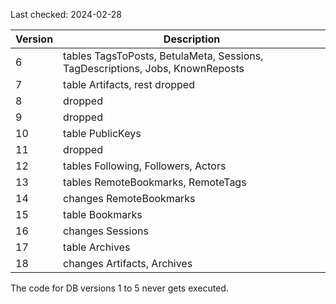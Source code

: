 Last checked: 2024-02-28

| **Version** | **Description**                                                               |
|-------------|-------------------------------------------------------------------------------|
| 6           | tables TagsToPosts, BetulaMeta, Sessions, TagDescriptions, Jobs, KnownReposts |
| 7           | table Artifacts, rest dropped                                                 |
| 8           | dropped                                                                       |
| 9           | dropped                                                                       |
| 10          | table PublicKeys                                                              |
| 11          | dropped                                                                       |
| 12          | tables Following, Followers, Actors                                           |
| 13          | tables RemoteBookmarks, RemoteTags                                            |
| 14          | changes RemoteBookmarks                                                       |
| 15          | table Bookmarks                                                               |
| 16          | changes Sessions                                                              |
| 17          | table Archives                                                                |
| 18          | changes Artifacts, Archives                                                   |

The code for DB versions 1 to 5 never gets executed.